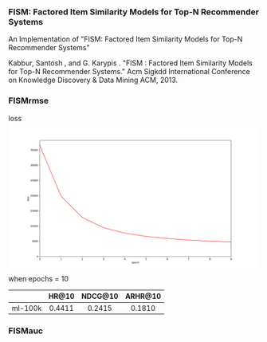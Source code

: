 ### FISM: Factored Item Similarity Models for Top-N Recommender Systems
An Implementation of "FISM: Factored Item Similarity Models for Top-N Recommender Systems"

Kabbur, Santosh , and G. Karypis . "FISM : Factored Item Similarity Models for Top-N Recommender Systems." Acm Sigkdd International Conference on Knowledge Discovery & Data Mining ACM, 2013.


### FISMrmse

loss
![](img/fism_rmse_loss.png)
when epochs = 10

|       |  HR@10 | NDCG@10 | ARHR@10|
|:-----:|:------:|:-------:|:------:|
|ml-100k| 0.4411 | 0.2415  | 0.1810 |


### FISMauc
